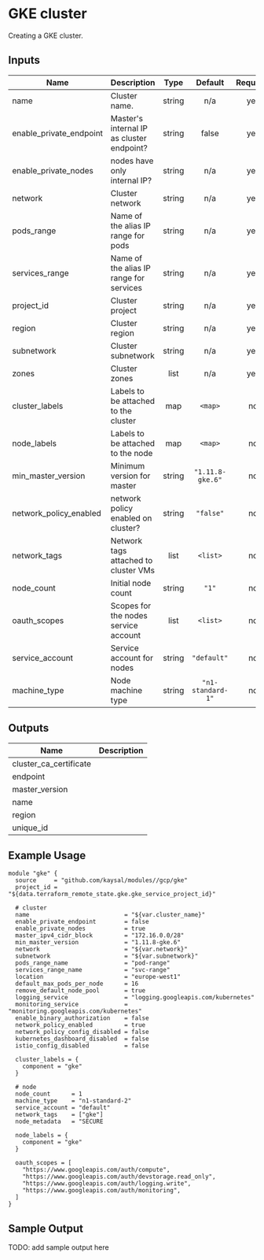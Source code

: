 # GKE cluster

Creating a GKE cluster.

## Inputs

| Name | Description | Type | Default | Required |
|------|-------------|:----:|:-----:|:-----:|
| name | Cluster name. | string | n/a | yes |
| enable\_private_endpoint | Master's internal IP as cluster endpoint? | string | false | yes |
| enable\_private_nodes | nodes have only internal IP? | string | n/a | yes |
| network | Cluster network | string | n/a | yes |
| pods\_range | Name of the alias IP range for pods | string | n/a | yes |
| services\_range | Name of the alias IP range for services | string | n/a | yes |
| project\_id | Cluster project | string | n/a | yes |
| region | Cluster region | string | n/a | yes |
| subnetwork | Cluster subnetwork | string | n/a | yes |
| zones | Cluster zones | list | n/a | yes |
| cluster\_labels | Labels to be attached to the cluster | map | `<map>` | no |
| node\_labels | Labels to be attached to the node | map | `<map>` | no |
| min\_master\_version | Minimum version for master | string | `"1.11.8-gke.6"` | no |
| network\_policy\_enabled | network policy enabled on cluster? | string | `"false"` | no |
| network\_tags | Network tags attached to cluster VMs | list | `<list>` | no |
| node\_count | Initial node count | string | `"1"` | no |
| oauth\_scopes | Scopes for the nodes service account | list | `<list>` | no |
| service\_account | Service account for nodes | string | `"default"` | no |
| machine\_type | Node machine type | string | `"n1-standard-1"` | no |

## Outputs

| Name | Description |
|------|-------------|
| cluster\_ca\_certificate |  |
| endpoint |  |
| master\_version |  |
| name |  |
| region |  |
| unique\_id |  |

## Example Usage

```
module "gke" {
  source     = "github.com/kaysal/modules//gcp/gke"
  project_id = "${data.terraform_remote_state.gke.gke_service_project_id}"

  # cluster
  name                           = "${var.cluster_name}"
  enable_private_endpoint        = false
  enable_private_nodes           = true
  master_ipv4_cidr_block         = "172.16.0.0/28"
  min_master_version             = "1.11.8-gke.6"
  network                        = "${var.network}"
  subnetwork                     = "${var.subnetwork}"
  pods_range_name                = "pod-range"
  services_range_name            = "svc-range"
  location                       = "europe-west1"
  default_max_pods_per_node      = 16
  remove_default_node_pool       = true
  logging_service                = "logging.googleapis.com/kubernetes"
  monitoring_service             = "monitoring.googleapis.com/kubernetes"
  enable_binary_authorization    = false
  network_policy_enabled         = true
  network_policy_config_disabled = false
  kubernetes_dashboard_disabled  = false
  istio_config_disabled          = false

  cluster_labels = {
    component = "gke"
  }

  # node
  node_count      = 1
  machine_type    = "n1-standard-2"
  service_account = "default"
  network_tags    = ["gke"]
  node_metadata   = "SECURE

  node_labels = {
    component = "gke"
  }

  oauth_scopes = [
    "https://www.googleapis.com/auth/compute",
    "https://www.googleapis.com/auth/devstorage.read_only",
    "https://www.googleapis.com/auth/logging.write",
    "https://www.googleapis.com/auth/monitoring",
  ]
}
```

## Sample Output

TODO: add sample output here

